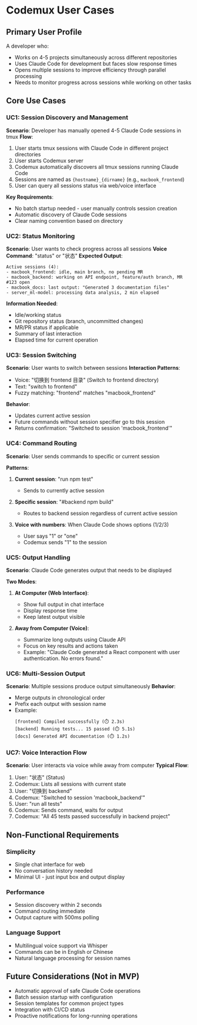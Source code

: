 # Codemux User Cases

## Primary User Profile

A developer who:
- Works on 4-5 projects simultaneously across different repositories
- Uses Claude Code for development but faces slow response times
- Opens multiple sessions to improve efficiency through parallel processing
- Needs to monitor progress across sessions while working on other tasks

## Core Use Cases

### UC1: Session Discovery and Management
**Scenario**: Developer has manually opened 4-5 Claude Code sessions in tmux
**Flow**:
1. User starts tmux sessions with Claude Code in different project directories
2. User starts Codemux server
3. Codemux automatically discovers all tmux sessions running Claude Code
4. Sessions are named as `{hostname}_{dirname}` (e.g., `macbook_frontend`)
5. User can query all sessions status via web/voice interface

**Key Requirements**:
- No batch startup needed - user manually controls session creation
- Automatic discovery of Claude Code sessions
- Clear naming convention based on directory

### UC2: Status Monitoring
**Scenario**: User wants to check progress across all sessions
**Voice Command**: "status" or "状态"
**Expected Output**:
```
Active sessions (4):
- macbook_frontend: idle, main branch, no pending MR
- macbook_backend: working on API endpoint, feature/auth branch, MR #123 open
- macbook_docs: last output: "Generated 3 documentation files"
- server_ml-model: processing data analysis, 2 min elapsed
```

**Information Needed**:
- Idle/working status
- Git repository status (branch, uncommitted changes)
- MR/PR status if applicable
- Summary of last interaction
- Elapsed time for current operation

### UC3: Session Switching
**Scenario**: User wants to switch between sessions
**Interaction Patterns**:
- Voice: "切换到 frontend 目录" (Switch to frontend directory)
- Text: "switch to frontend"
- Fuzzy matching: "frontend" matches "macbook_frontend"

**Behavior**:
- Updates current active session
- Future commands without session specifier go to this session
- Returns confirmation: "Switched to session 'macbook_frontend'"

### UC4: Command Routing
**Scenario**: User sends commands to specific or current session

**Patterns**:
1. **Current session**: "run npm test"
   - Sends to currently active session

2. **Specific session**: "#backend npm build"
   - Routes to backend session regardless of current active session

3. **Voice with numbers**: When Claude Code shows options (1/2/3)
   - User says "1" or "one"
   - Codemux sends "1" to the session

### UC5: Output Handling
**Scenario**: Claude Code generates output that needs to be displayed

**Two Modes**:
1. **At Computer (Web Interface)**:
   - Show full output in chat interface
   - Display response time
   - Keep latest output visible

2. **Away from Computer (Voice)**:
   - Summarize long outputs using Claude API
   - Focus on key results and actions taken
   - Example: "Claude Code generated a React component with user authentication. No errors found."

### UC6: Multi-Session Output
**Scenario**: Multiple sessions produce output simultaneously
**Behavior**:
- Merge outputs in chronological order
- Prefix each output with session name
- Example:
  ```
  [frontend] Compiled successfully (⏱️ 2.3s)
  [backend] Running tests... 15 passed (⏱️ 5.1s)
  [docs] Generated API documentation (⏱️ 1.2s)
  ```

### UC7: Voice Interaction Flow
**Scenario**: User interacts via voice while away from computer
**Typical Flow**:
1. User: "状态" (Status)
2. Codemux: Lists all sessions with current state
3. User: "切换到 backend"
4. Codemux: "Switched to session 'macbook_backend'"
5. User: "run all tests"
6. Codemux: Sends command, waits for output
7. Codemux: "All 45 tests passed successfully in backend project"

## Non-Functional Requirements

### Simplicity
- Single chat interface for web
- No conversation history needed
- Minimal UI - just input box and output display

### Performance
- Session discovery within 2 seconds
- Command routing immediate
- Output capture with 500ms polling

### Language Support
- Multilingual voice support via Whisper
- Commands can be in English or Chinese
- Natural language processing for session names

## Future Considerations (Not in MVP)

- Automatic approval of safe Claude Code operations
- Batch session startup with configuration
- Session templates for common project types
- Integration with CI/CD status
- Proactive notifications for long-running operations
